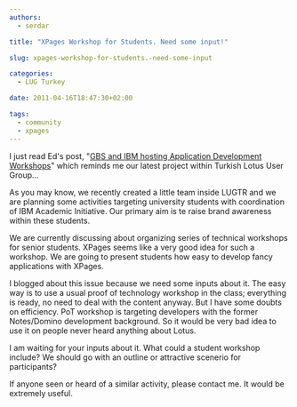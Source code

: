 ```yaml
---
authors:
  - serdar

title: "XPages Workshop for Students. Need some input!"

slug: xpages-workshop-for-students.-need-some-input

categories:
  - LUG Turkey

date: 2011-04-16T18:47:30+02:00

tags:
  - community
  - xpages
---
```


I just read Ed's post, "[GBS and IBM hosting Application Development Workshops](http://www.edbrill.com/ebrill/edbrill.nsf/dx/gbs-and-ibm-hosting-application-development-workshops)" which reminds me our latest project within Turkish Lotus User Group...

As you may know, we recently created a little team inside LUGTR and we are planning some activities targeting university students with coordination of IBM Academic Initiative. Our primary aim is te raise brand awareness within these students.
<!-- more -->
We are currently discussing about organizing series of technical workshops for senior students. XPages seems like a very good idea for such a workshop. We are going to present students how easy to develop fancy applications with XPages.

I blogged about this issue because we need some inputs about it. The easy way is to use a usual proof of technology workshop in the class; everything is ready, no need to deal with the content anyway. But I have some doubts on efficiency. PoT workshop is targeting developers with the former Notes/Domino development background. So it would be very bad idea to use it on people never heard anything about Lotus.

I am waiting for your inputs about it. What could a student workshop include? We should go with an outline or attractive scenerio for participants?

If anyone seen or heard of a similar activity, please contact me. It would be extremely useful.
